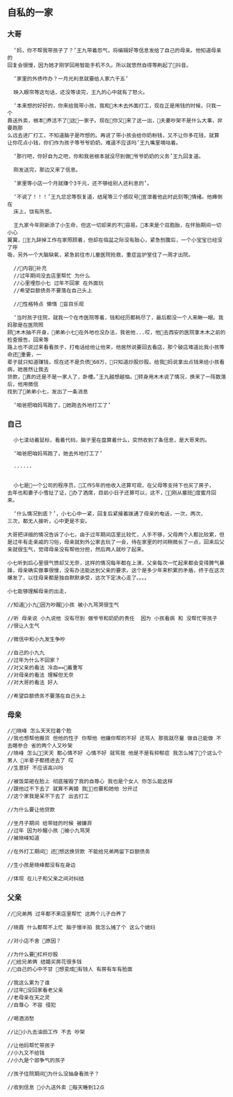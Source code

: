 ## 自私的一家

### 大哥
      ‘妈，你不帮我带孩子了？’王九带着怨气，将编辑好等信息发给了自己的母亲。他知道母亲的
    回复会很慢，因为她才刚学回用智能手机不久。所以就悠然自得等刷起了抖音。

      ‘家里的外债咋办？一月光利息就要给人家六千五’
    
      映入眼帘等这句话，还没等读完，王九的心中就有了怒火。

      ‘本来想的好好的，你来给我带小孩，我和木木去外面打工，现在正是用钱的时候，只我一个
    靠送外卖，根本养活不了这一家子。现在你又来了这一出，夫妻吵架不是什么大事，非要跑那
    么远去进厂打工，不知道脑子是咋想的。再说了带小孩会给你奶粉钱，又不让你多花钱，就算
    让你花点小钱，你们作为孩子等爷爷奶奶，难道不应该吗’王九嘴里嘀咕着。

      ‘那行吧，你好自为之吧，你和我爸根本就没尽到做爷爷奶奶的义务’王九回复道。

      刚发送完，那边又来了信息。

      ‘家里等小店一个月就赚个3千元，还不够给别人还利息的’。

      ‘不说了！！！’王九忿忿等恢复道，结尾等三个感叹号宣泄着他此时此刻等情绪。他瘫倒在
      床上，饶有所思。

      王九家今年刚新添了小生命，但这一切却来的不容易。本来是个双胞胎，在怀胎期间一切小心
    翼翼，王九辞掉工作在家照顾着，但却在临盆之际没有胎心，紧急刨腹后，一个小宝宝已经没了呼
    吸，另外一个大脑缺氧，紧急前往市儿童医院抢救，重症监护室住了一周才出院。

      //内容补充 
      //过年期间没去店里帮忙 为什么
      //心里埋怨小七 过年不回家 在外面玩
      //希望巨额债务不要落在自己头上

      //性格特点 懒惰 盲目乐观

      ‘当时孩子住院，就我一个在市医院等着，钱和经历都耗尽了，最后都没一个人来瞅一眼。我妈那是在医院照
    顾木木抽不开身，弟弟小七在外地也没办法，我爸他...哎，他去西安的医院拿木木之前的检查报告，回来等
    路上也不说过来看看孩子，打电话给他让他来，他居然说要回去看店，那个破店难道比我小孩等命还重要，一
    辈子就只知道赚钱，现在还不是负债60万，只知道炒股炒股。给我妈说拿出点钱来给小孩看病，她居然让我去
    贷款，真的还是不是一家人了，卧槽。’王九越想越恼。转身用木木说了情况，换来了一阵数落后，他用微信
    找到了弟弟小七，发出了一条消息

      ‘咱爸把咱妈骂跑了，她跑去外地打工了’


### 自己

      小七滚动着鼠标，看着代码，脑子里在盘算着什么，突然收到了条信息，是大哥来的。

      ‘咱爸把咱妈骂跑了，她去外地打工了’

      ......


      小七是一个公司的程序员，工作5年的他收入还算可观，在父母等支持下也买了房子，
    去年也和妻子小雪扯了证，办了酒席，目前小日子还算可以，这不，刚从塞班度蜜月回
    来。

      ‘什么情况到底？’，小七心中一紧，回复后紧接着拨通了母亲的电话，一次，两次，
    三次，都无人接听，心中更是不安。

    大哥把详细的情况告诉了小七，由于过年期间店里比较忙，人手不够，父母两个人都比较累，但是过年有走亲戚的习俗，母亲就到外公家去玩了一会，待在家里的时间稍微长了一点，回来后父亲就很生气，觉得母亲没有帮他分担，然后两人就吵了起来。

    小七听到后心里很气愤却又无奈，这样的情况每年都在上演，父亲每次一忙起来都会变得脾气暴躁，母亲确实做事很慢，没有办法能达到父亲的要求。这个是多少年来积累的矛盾，终于在这次爆发了，以往母亲都是独自默默承受，这次下定决心走了。。。。

    小七能够理解母亲的出走，

    //知道小九因为吵醒小孩 被小九骂哭很生气

    //听 母亲说 小九说他 没有尽到 做爷爷和奶奶的责任  因为 小孩看病 和 没帮忙带孩子
    //很让人生气

    //微信中和小九发生争吵

    //自己的小九九
    //过年为什么不回家？
    //对父亲的看法 冷血==着重写
    //对母亲的看法 理解但无奈
    //对大哥的看法 好人

    //希望巨额债务不要落在自己头上

### 母亲

    //晓峰 怎么天天拉着个脸
    //我也想帮他搬货 但他的性子 你帮他 他嫌你帮的不好 还骂人 那我就尽量 做自己能做 不去瞎参合 省的两个人又吵架
    //晓峰 怎么天天 都心情不好 心情不好 就骂我 他是不是有抑郁症 我怎么摊了个这么个男人 半辈子都搭进去了 哎
    //生意好 不应该高兴吗

    //被饭菜砸在脸上 彻底摧毁了我的自尊心 我也是个女人 你怎么能这样 
    //跟他过不下去了 就算不离婚 我也要和她他 分开过
    //这个家我是呆不下去了 出去打工

    //为什么要让他贷款

    //坐月子期间 给带娃的时候 被嫌弃
    //过年 因为吵醒小孩 被小九骂哭
    //被晓峰知道

    //在外打工期间 还想这换贷款 不能给兄弟两留下巨额债务

    //生小孩是晓峰都没有在身边

    //体现 在儿子和父亲之间对纠结

### 父亲

    //兄弟两 过年都不来店里帮忙 这两个儿子白养了

    //晓霞 什么都帮不上忙 脑子慢半拍 我怎么摊了个 这么个媳妇 

    //对小店不舍 原因？

    //为什么要杠杆炒股
    //给兄弟俩 结婚买房花很多钱
    //自己的心中不甘 想变成有钱人 有房有车有脸面

    //我这么累为了谁 
    //过年没回家看老父亲
    //老母亲在天之灵
    //自尊心 不容 侵犯

    //喝酒消愁

    //让小九去油田工作 不去 吵架

    //让他妈帮忙带孩子
    //小九又不给钱
    //小九是个部争气的孩子

    //孩子住院期间为什么没抽身看孩子？

    //收到信息 小九送外卖 每天睡到12点



    